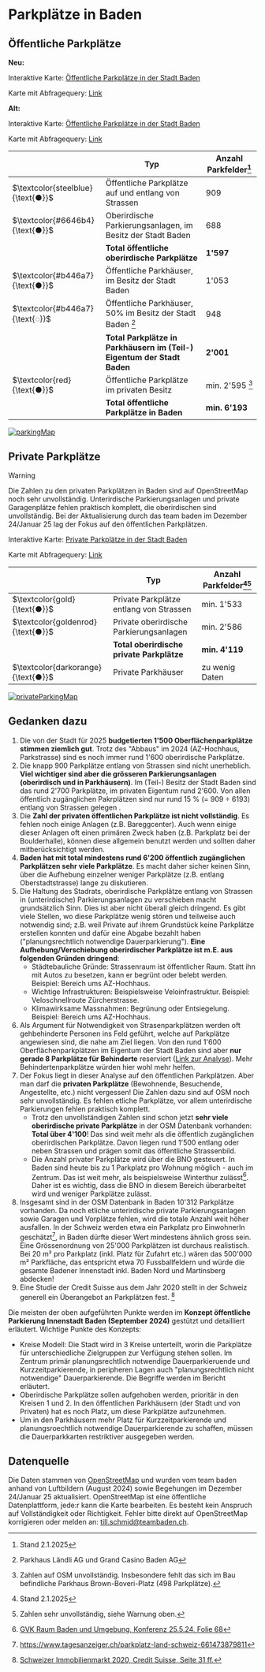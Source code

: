 # Parkplätze in Baden

## Öffentliche Parkplätze

**Neu:**

Interaktive Karte: [Öffentliche Parkplätze in der Stadt Baden](https://ultra.trailsta.sh/#map&m=14.50/47.4745/8.3053&q=LQhQBMFMGcGMCcCWAHALog9gOwFwAIA1gMyMi1QBtFYALSPABQEN4BrZCgE9QC97EseAEJMoWUKAxpMWaDlB48rSAE8ARhhbh8RJhWiQFecPCYBzAEoZUTVJB16DR1BgCutAFoYMAWys27B31DUFhsVHgMfXlFYDxUFWR7PAA5JgA3RDNbGQBhcMiKIziEpPwACQAVAFkAGXzyQqNFKXRsOWbFPBpUHwp8AD5OrrwAHnBEdLxYCiZoaABeACIfJg5ENXhIMwpgWAiKPFX1ze3d-fhds0jXZCWhkcex2bVIQ6IMeGWBD+AfDHAenuwyeY2g6TMeAAHn1ZMseqhkDgAPTIgDuGIAdGiAMyYz5mZEAJgADGTkeCzEs8JlIGihBgocsSXgWQBGACcRLwAFY2UT7qMAIQgIUAMXCeAAgmiYL56GKtvQAGyY1UstQqPAAAQ+5CYsug8rwcQRyDkqL1NkN8sxYR8eFq1DIBhN3VQiItyKtBrlPkgdt8yKosBdkG9Srw+WQKiQZh6eFJRIALHgJeRqO0ADR4ACSWFgmJAA1GyFsNGMy2qyYAHHgaySmLW8M32Xg2XgOcrWVLm632wPmw2eNUWUSU7AScA2QB2TEz9vJzE44A47lr1dEijK1Mk2Cz+esvBrxfL4-rrdjlPn1n7ucLlkntlLnE3tfQacv8+b8+1E98olYGne9WU3T9lzA99nwgk8NzXCgTxZKdOSJH892Aw8pw3aCVzgokeCWZESwpCEHlBRRRmDJhXgoMinkoiZ0jo0FRgEZBXFQeJEkgZZaEgWBWA0KFqUQcBviwX5-kBChqT4gTIHAYi2I45j6MY6ZZnmcTJIBIFVJYl43jwD4viWH4MD+XSZI0uZFiWGYMAMe5AFRySjDNokEnk8x5RiYbotiIeEPXNFFkTsJgfDUUQyDtGhBUQHxIWgeBYCCz1QvCyLoqwWL0WQPZwjIVBkVuChNHAaBiRJNka2RElk2RNkSWVDkaxnEkAH1n2TGciRrHEZx5Xqetajqa2TNkeTJNkOpygArZAqW6SAsh6ZYcRJQVkSYfSvPIkZRhoNkBmIUhyBDOhGBYdguF4fhBBEMRKKO3bHm8-aWOQV6RgAEUQegAGkWDsPA+CyTi9AoegADeSCKi7QdcMxOCwHZqDoQRmDYDhuD4PABGEbLMUYJB0lsSAcy2Ax4FpeAQYBSB4GMxAoRpRmfH+uwQaxm7cfoaABHAPAsHRzjAXgMwYDsCgKFQTF3q6SivoVxQVbwNXS2+xXoDLQRoASKHeKiT58H1yA3jUChXEgABuYzwmAAW+HwFNkChG37jwQAG0jGCldYGQg4fO9H6B5nG7rwJhXCIPBXCwIX4aYVGaWwPAAGUIlssgxk2LWKJ1pO8H1lRDfs434HwABiZUd2VNRkztq1HcQZ3E2TN2PYDn3KILrAA4AeVeJB4AmOBLrD26+BzABRLIitcB0M9ETjHuz0Zc413ui4Nniy7Kiu8Er2AiD5XISUbh2neSV33c97u-aTgPTvhkOrrYGhOFcamZ7n8gF-Tmw4AV7ZRzvAPOYJdbbxLrvMI+8q4NjJDyZUF9yDN1bjfTu3tfa9yfkHSgr8eYfy-ozHMU0ACkeBZ6Sz-ovQBwCxCgPAaMLexdS6wJNofWAk4SQ4hxCg1AaDr7t1vl3bB-tA5nXwXxN+vM7o5mQKTcm0BKG-1QAvDWyJlYfVVtosYyAoGlyoFgSAwA6CrVQPgNkdtgS6LVrPTGkQ5qQFYGLGA8RIARTwFFMQxMADqK07BbDzBJRysd47SiwHoFQBhcBjD8jQAKaUQqokyt4mKtBkT3FSUTWglEdoaK0do0sBjd5GJMWY+MFjWSYh5NY8BasfrkywAAR2tjLZIvl-KQECksM0XoMRonxEkWQERza9DWPiCWyJK7HAWM+ZEPVMQ9WTCSHkyIazLmarWe4-dhkZyVKgaoaw8AAAp+5p2qAASjyUwzRTD9GsN3k3K+OAmodzwGU0xK1KmWJqXUtWihznVC8XMf6dNI7RzwLs7OjSbA5icVAHATNWBJ0EBMegsLs6vBYK8RAdgcp4EacozKIKGE0FsMYf6MiOC2B4ICfFxkAA-TNV6CCTuS8J6RU61GjqgNQiAKBQHgIIE5UokZf04kmZMlywlCyENsSANA47UNOQAKSTq4FgiYSREh5DKxlQ8FGMqIJxOOQsmAuM1VQAWjM5aUOUa8M2CZlAEylLIBR7gKxRxjgANSiPoVAKMJhmBdZxBmTMLCiyyKG4mYpFVQ2RdDLAxi0WIC2C4iFMdOkJO6Uk-pWIpAulGZAcZyBJmEhmWsOZDVFnLNWeszZO4aw7L2cWw5awblKE+HGMFnFZQjxioSpOygmVM3RXgaoeKaACtIEKHu-sCn3JKcsZ5Ld7BvPdtMcu+AtjgH+boyo-cfr93wGKFmbN4AcxLde05ksKCvBlQwBg+NMbXSIdTNlageD-QxkKRdCsGKTH0rAeYgxvKYmOFQU4Ow9gHCLhCPAABvBWFSeiWOVB3BWaJRKoBoOhzDH0yzgAmKjfAqoeQEf2kQMqtgd3mJtt5AAvuByDGwtgwYuIcSkOAaAYHSIzJDCsooCWuG4eOBU4F4AllFE5JIcxydZPJzEqzLkMfIsx8i7kADaJkFjmUstJAAuoJj6sBXDwCNAfZAGABCBLU6CDToJtO6f01JPQhm7RlVdMhj61HNBVLjD0ez5E7BQgEXoLIsTQzkEZsF0EqGqmkko+RbDQC8PauS6CUeNKVD4EthgAScWRiOaeJXVzVkTP7Wy7MXLwtsC2yY+B8r0lKvkWq0wWrWB6tFa6CVx4ZWQkGb0DgOSyghYAGo8CYma3oVrWXEA6xq3lsqhWFbWYFm0WJRAWYKR6yMFwSJWR7a6FDE1+Bz4K0C1Ui7H1VgSwEMAA7+ApqZaeHdswD3TtVKji4Y7ih3sPau-gH7GA-t4FS7h-AKySSvceERkjZgXYw-dkJpgImbjx3wGiaddgwcaAHfAYApgJhf0scjvHnwhWWLdkXKIok8DXFUGD6ztnGbAEgPx8gcgX14sQHoCnUJHbkvABgNE52jwUZR+piQoBHkxA+R1xmHQdFdErunSoFhp7T0qIwKUFgAa5hSAAcU6CUbiOgBVFCeNt2WjN8AgjiEnFQDu8BabwAsBYOY3eS1QPI66AhISGZzLMYxhmXdu4917hnJa-dsAD3gIP28DkdQFlAMPTw4gR89676Pvu8Bljj8nRP2AOrKHgGodPjxM-u+z97mP+f-dF5zOSigRAOol7LxXkENvzjbu3ube9VtDDW8t8AKQaO8W1bZN30flmBHKFqySEEpuuJlA+QIYfjwbeBPlyMR3WBncZ5z5HnPPvY+sHj4nkPkBK97+P7X3P5-L85n1sn1PN-w816j2fhvhfA85g70Zi7yPyz2-3rwLwvyb26D0Db0APL1vxOw3wkw4TNgtiHxBE+Qh3SxxAwKQLn2AAX3wA5A5GXxGDVzTgAFULAxQpRchp5dd9dDcjccxchcxKgABNKFMUYQKUH6aeFIFfUoZIHvGfW3A+F3SGT-E-OvPPCA5-IuczXQUMBA2IV3aQn-QtUwFweARPJeIBQmMQYzUQ3vSTJYauWueuJYYwsfMsWASfc7Zcaw-Awg1kUgroM3NfMpUQnfCQmWKQh-H-OQqA6ARQtHD-EA9Q+vTQ2wT4XQuhAwsgIwp4T5dhA+MwmuZMOuZMKw5IpArAl2XA4xGwifBIBwmcQokxZw1QIgkgvaVXdOKgmgughgg3Y3HMBgCwXMH1KUSoeg-uXxFIaeCwNOQQ83ZmPwkfMQ+3I-SQiIgI8Axvf-BQ+AJQ8IqvV3JYIUZYL3DQpILQ2InMPQ+hRI9WSYkwjhXdaw8fOw0o6pHAs4x2T4efao1wuo1QoQ-ALwyYnwmYiY9Y0A0-BYv-BPF-UI5Q8PTY7Y13XYxmGInQw4+I1lJIx4FIvvS43Ioo-IxMCo4om4xfecHEqo2rYgtwxQNXI3PXKUI3aeNOFgtgzg-ubgoQXg-g0YtfOwlKKGbwu3U49Y2Y-4yI+UCIFQR7biRPBgGzcgFQt0N3J3KPaQx-X-SApYnwVwWWRAR2bQ1QRPAEmQp-KAs1RmUTM1HUr-QE2QxYkEqTbwE1KQQzaUzPSIvPaI7QuI5eBIrAYzXkkYDkmYExVI-AMw+uTIpgGcHIx4X0qGInUQRAUnesEESMkxa4+wu4hMtNP0zUyIZQZAtIo+E+NkM+cMn09MqM1-DAbMrEokNMzkyoiIcspM2wlMkkAkt4t0D48Yq3LfAVHfb09wyOP4u-LTQU-0YU0UpIcUqIFQMwbAB0nPOU+-MAi04ExPVU9UzUz4bU+U+Ypc5Uq0w0iWDHcAU0hUwIy0xPSIDAW05Ae0lXQcp0gAvYuEt0-QpE28roHvHMwMvM0+TaK4xs245s+4rsmWR4umAgl4pfVsjw5IL44Cns3wzsu82vSWIU+AEUoQicigKcmcz-ec3UxUoIlUtU9AdcrYFQY87c-UpY-c40+OCixcqiq0i8q8m83s1Qoc5CqIx810hE9018nEgMvAMw4+H8osxAzEnDdLKsjEhsko-E8omS0C544k2ot6MgvACkiwKkmk0hEkChVgjgrgngvggQu-dsxM7k8Q34xCvsjinYyAVC9CsU9oyU1AWc2Ug-LchipU+Q1cki-WDc8iry80xixPGiw8+ikKnyqA5ig7e08PPC+8vAF0g4mRclL+R0INKgaUI3HUpKlK+EjS0wcJXIUFLrD0nK4zL06sjMwSswhBVZZUMSxQRM6MknbnGsGqqM5MgCxwp4Vqss7MuqyuBqpBZq6YEs2srMkxSsrqqa+s3EpslstSvs9skQ74nkhC8PYcktNCscm-FyrC6cz03CzyhcqKwiq0vyjUgKsiyKvU6K6i+OI0iK4Kh6y688m0uK6qkAxKzi507i1KwhKOZRWoLKxASqr3fKwGwqo3YqoWUqgWcq1lSqhPN8xQD84a0apqv8uShwoCkYD8ok87UktssY2Cwm7sza6y7azixy-azC7Ck6kAyOM6-C085cnMa60izc8696s8nMcKsTI8t6gigW60y8769GmUv6+ygG2EnitKkGzK+ObKqkvK-6h8hW1KuGpOBGsqjACq9WhPASvveqskRq8azAySgoxSnq+Swkp48ClS0m8kyk6k2kxgTo7o3oqFAYoYkYsysYiyjaqyvkgc2yna0cjCly2zdy1mlQUWjm3clc4im6rUoKvmsWzm2VF64W+67OlOymL6u09yyGL3SEpYOWrW-Ywq4GjKsG1WiG9WiurYqu6Eri7W2G+GqMA2o23K1uqErTGE2u5844z0tGtiiamsz8qTBSOatq2Mjqhe+2-Ghewa-0tE+e-qyazMha2anemejexa3qhSla94sY9auC6m8Omy9iqOvamOxgSc46+OvCs0-mnO7m263m9moEou3Og8-OpO-++Q2K0u6WzPcujYtu6u5KmG8Ut9ZWxu8ANWgemBoekep8nMXWkqvulGlujB9u4ezu0e3il87KKqqezGre8AXGvEteh44m148+smzwjfSy6Y2+2m+y+mp+iUo6nClm9+k80BqA7+jOgu5O+QoWk0kBncsBku68n6-46BrTSuuBgqxB9+ZB8GyGohzRhBnBnuxGgQQ2gh9B9R2Bju+WshgBPiyhtG02yTdElEvIm27Eu2-8h2xS5hkk1stXWoKUIQaeWoNk5IaAFQSKKIaW7fHk9RgYYhpYFwYALABeIeYhn-WANYOS+0nMXVaU0LARbbN4bQPAAAckQ0iX9EY1OUQ2ye8cY0uXKZBCKcETJ1acgDC2ACTloA4Q0A9F8E6e6cvKIAMCqS0wU2AGbJ5Ery6fxQqnwD6VCkeWgExEzgFX1iYExGgBoE0UcjxUiHmiNHEAkBAGAAkGRAACpQAGAKChBahcxcgWimC8wUhjLWSrnkQJAtM3ALE5oTnDMtN0B-Q-mcACmGNQBUR04PEUoKwpQtgmBQAWAPETlRIcAcRlRqplRxoiRlQ2RLlgABhMRWUGMTkjAUWmA0XtBMXsXcX8XVMKXEXqWMWsW2QcXkxkweQaxGXFBCXiXWV-EPQA8yBIWoXkR2xH1XBLZqAsLI4uEYABZLZ+Y21HrTkXSFIvEtQ8TkqY5WVLlQAsA0R4B1GIoyBJ8lhlhCKlggWlg0dQx5hLWlgVAYAbX1HrWAA-JYAAPROVfzGRT1EkgAAB9r9g24C1Bg2W9YCsBS8gDLkAASG1k5Slkl7KRlv56PXwSF1YEdLZ1AZRf1ktHmAPBYEInwNF6ADqGwMwE5eyHJvEpYGVAAfmFnScZhOVQHUYabkptZlXOwzY4khehaJBlTTjBPoEIuUQ1aFk1AmoSF1Y9PFdSGsGSBLeTjTloGwx8CyiFgWw+QK3Jj3cECFfQFRjIAkHJcUCNZNbtf9BFgSCdetdtftcVadZdegBtaMHdcWKdZCJWLCLdaWAKqdaOI9OTdTcFZLTPeoUZcHc4hQp8BzYtRVdsELYnfXbMDLYXkrerfMDrZ7cbZbbbcig7a7fre8b7bwAHYYz+eHYlbxAJY0pYHMDcTrcIU-mpibfgYVs1bnZ1cvKXehaNxY8lmUWycEFeCODWE1ew1w0jnvcnwWEIo6iKmKtDFZvAGRE+AU-NYSGU8WOJkqENoyBsyFhF2lahjCDjhg4AKwDlbxUgB8GUTk69WFjNcjiCV2dFxykNeNdNcU8fa9d9cIuDZU7U96cgETaA9fcdeWA-aA+qcgCWC9cxCA89Z9ZOQkcCuDdkfjmDfAeQGi9tZA+WDA9ZQg8RbTbEEZckA4izaQ9AFzdQ4LYZ1E8gEw9yCU-Ldw5rYI4bYteI7SdI-gE7e7YG8fcM37dZHg-o+PExFHeY9MDE9OSWA4+IXgG45na1aVobr0apM06Kr1t7qRvMZASpOXZE+W7cQk68XoGOFk6nV04fZUAM7-1U8aEi80+06ZjNZe7e+VKM5M65Xpws+Ves4zFRjs4c7sGc-Bye78iS88-5l4zRF8+Fn87vb05UBS8y9C-C8+4LCi6TZfYVbi+ddddtaS9x7S9tYy99ey7Ity+eqAbNQK6UeK-UZA+C5OXrtBv26N2Ddwf1tO-7uK5Taq-1chczcQ4Y2a+3jQ7a+u8w9qCYDIFQcQFMa62w4rYWzw9rYo97aG-bdG-I8I4tam+o5m9o6HZl2helUYEs+oDVb9YneSqZmyGu+gBlW27nYUUmCUSME6BvYC+x9x5C8WLC8WI+8ziJ857tbJ8-fi8p5-b-3D9d4A9DGDcZ9UGZ6FVovAHZ8lqkHj4KpwCEMrunP42FXvdQCA7L4r5K5hsrr55Vo15yvr+b7buF5O7Mf7sq48Wq7IHg4a7l5Q4V9a-YhldgEw6EBUAYEUTsB196-w8N6I7wFbeG6HjG7X4t+m5JFm6AA)

Karte mit Abfragequery: [Link](https://ultra.trailsta.sh/#m=14.50/47.4745/8.3053&q=LQhQBMFMGcGMCcCWAHALog9gOwFwAIA1gMyMi1QBtFYALSPABQEN4BrZCgE9QC97EseAEJMoWUKAxpMWaDlB48rSAE8ARhhbh8RJhWiQFecPCYBzAEoZUTVJB16DR1BgCutAFoYMAWys27B31DUFhsVHgMfXlFYDxUFWR7PAA5JgA3RDNbGQBhcMiKIziEpPwACQAVAFkAGXzyQqNFKXRsOWbFPBpUHwp8AD5OrrwAHnBEdLxYCiZoaABeACIfJg5ENXhIMwpgWAiKPFX1ze3d-fhds0jXZCWhkcex2bVIQ6IMeGWBD+AfDHAenuwyeY2g6TMeAAHn1ZMseqhkDgAPTIgDuGIAdGiAMyYz5mZEAJgADGTkeCzEs8JlIGihBgocsSXgWQBGACcRLwAFY2UT7qMAIQgIUAMXCeAAgmiYL56GKtvQAGyY1UstQqPAAAQ+5CYsug8rwcQRyDkqL1NkN8sxYR8eFq1DIBhN3VQiItyKtBrlPkgdt8yKosBdkG9Srw+WQKiQZh6eFJRIALHgJeRqO0ADR4ACSWFgmJAA1GyFsNGMy2qyYAHHgaySmLW8M32Xg2XgOcrWVLm632wPmw2eNUWUSU7AScA2QB2TEz9vJzE44A47lr1dEijK1Mk2Cz+esvBrxfL4-rrdjlPn1n7ucLlkntlLnE3tfQacv8+b8+1E98olYGne9WU3T9lzA99nwgk8NzXCgTxZKdOSJH892Aw8pw3aCVzgokeCWZESwpCEHlBRRRmDJhXgoMinkoiZ0jo0FRgEZBXFQeJEkgZZaEgWBWA0KFqUQcBviwX5-kBChqT4gTIHAYi2I45j6MY6ZZnmcTJIBIFVJYl43jwD4viWH4MD+XSZI0uZFiWGYMAMe5AFRySjDNokEnk8x5RiYbotiIeEPXNFFkTsJgfDUUQyDtGhBUQHxIWgeBYCCz1QvCyLoqwWL0WQPZwjIVBkVuChNHAaBiRJNka2RElk2RNkSWVDkaxnEkAH1n2TGciRrHEZx5Xqetajqa2TNkeTJNkOpygArZAqW6SAsh6ZYcRJQVkSYfSvPIkZRhoNkBmIUhyBDOhGBYdguF4fhBBEMRKKO3bHm8-aWOQV6RgAEUQegAGkWDsPA+CyTi9AoegADeSCKi7QdcMxOCwHZqDoQRmDYDhuD4PABGEbLMUYJB0lsSAcy2Ax4FpeAQYBSB4GMxAoRpRmfH+uwQaxm7cfoaABHAPAsHRzjAXgMwYDsCgKFQTF3q6SivoVxQVbwNXS2+xXoDLQRoASKHeKiT58H1yA3jUChXEgABuYzwmAAW+HwFNkChG37jwQAG0jGCldYGQg4fO9H6B5nG7rwJhXCIPBXCwIX4aYVGaWwPAAGUIlssgxk2LWKJ1pO8H1lRDfs434HwABiZUd2VNRkztq1HcQZ3E2TN2PYDn3KILrAA4AeVeJB4AmOBLrD26+BzABRLIitcB0M9ETjHuz0Zc413ui4Nniy7Kiu8Er2AiD5XISUbh2neSV33c97u-aTgPTvhkOrrYGhOFcamZ7n8gF-Tmw4AV7ZRzvAPOYJdbbxLrvMI+8q4NjJDyZUF9yDN1bjfTu3tfa9yfkHSgr8eYfy-ozHMU0ACkeBZ6Sz-ovQBwCxCgPAaMLexdS6wJNofWAk4SQ4hxCg1AaDr7t1vl3bB-tA5nXwXxN+vM7o5mQKTcm0BKG-1QAvDWyJlYfVVtosYyAoGlyoFgSAwA6CrVQPgNkdtgS6LVrPTGkQ5qQFYGLGA8RIARTwFFMQxMADqK07BbDzBJRysd47SiwHoFQBhcBjD8jQAKaUQqokyt4mKtBkT3FSUTWglEdoaK0do0sBjd5GJMWY+MFjWSYh5NY8BasfrkywAAR2tjLZIvl-KQECksM0XoMRonxEkWQERza9DWPiCWyJK7HAWM+ZEPVMQ9WTCSHkyIazLmarWe4-dhkZyVKgaoaw8AAAp+5p2qAASjyUwzRTD9GsN3k3K+OAmodzwGU0xK1KmWJqXUtWihznVC8XMf6dNI7RzwLs7OjSbA5icVAHATNWBJ0EBMegsLs6vBYK8RAdgcp4EacozKIKGE0FsMYf6MiOC2B4ICfFxkAA-TNV6CCTuS8J6RU61GjqgNQiAKBQHgIIE5UokZf04kmZMlywlCyENsSANA47UNOQAKSTq4FgiYSREh5DKxlQ8FGMqIJxOOQsmAuM1VQAWjM5aUOUa8M2CZlAEylLIBR7gKxRxjgANSiPoVAKMJhmBdZxBmTMLCiyyKG4mYpFVQ2RdDLAxi0WIC2C4iFMdOkJO6Uk-pWIpAulGZAcZyBJmEhmWsOZDVFnLNWeszZO4aw7L2cWw5awblKE+HGMFnFZQjxioSpOygmVM3RXgaoeKaACtIEKHu-sCn3JKcsZ5Ld7BvPdtMcu+AtjgH+boyo-cfr93wGKFmbN4AcxLde05ksKCvBlQwBg+NMbXSIdTNlageD-QxkKRdCsGKTH0rAeYgxvKYmOFQU4Ow9gHCLhCPAABvBWFSeiWOVB3BWaJRKoBoOhzDH0yzgAmKjfAqoeQEf2kQMqtgd3mJtt5AAvuByDGwtgwYuIcSkOAaAYHSIzJDCsooCWuG4eOBU4F4AllFE5JIcxydZPJzEqzLkMfIsx8i7kADaJkFjmUstJAAuoJj6sBXDwCNAfZAGABCBLU6CDToJtO6f01JPQhm7RlVdMhj61HNBVLjD0ez5E7BQgEXoLIsTQzkEZsF0EqGqmkko+RbDQC8PauS6CUeNKVD4EthgAScWRiOaeJXVzVkTP7Wy7MXLwtsC2yY+B8r0lKvkWq0wWrWB6tFa6CVx4ZWQkGb0DgOSyghYAGo8CYma3oVrWXEA6xq3lsqhWFbWYFm0WJRAWYKR6yMFwSJWR7a6FDE1+Bz4K0C1Ui7H1VgSwEMAA7+ApqZaeHdswD3TtVKji4Y7ih3sPau-gH7GA-t4FS7h-AKySSvceERkjZgXYw-dkJpgImbjx3wGiaddgwcaAHfAYApgJhf0scjvHnwhWWLdkXKIok8DXFUGD6ztnGbAEgPx8gcgX14sQHoCnUJHbkvABgNE52jwUZR+piQoBHkxA+R1xmHQdFdErunSoFhp7T0qIwKUFgAa5hSAAcU6CUbiOgBVFCeNt2WjN8AgjiEnFQDu8BabwAsBYOY3eS1QPI66AhISGZzLMYxhmXdu4917hnJa-dsAD3gIP28DkdQFlAMPTw4gR89676Pvu8Bljj8nRP2AOrKHgGodPjxM-u+z97mP+f-dF5zOSigRAOol7LxXkENvzjbu3ube9VtDDW8t8AKQaO8W1bZN30flmBHKFqySEEpuuJlA+QIYfjwbeBPlyMR3WBncZ5z5HnPPvY+sHj4nkPkBK97+P7X3P5-L85n1sn1PN-w816j2fhvhfA85g70Zi7yPyz2-3rwLwvyb26D0Db0APL1vxOw3wkw4TNgtiHxBE+Qh3SxxAwKQLn2AAX3wA5A5GXxGDVzTgAFULAxQpRchp5dd9dDcjccxchcxKgABNKFMUYQKUH6aeFIFfUoZIHvGfW3A+F3SGT-E-OvPPCA5-IuczXQUMBA2IV3aQn-QtUwFweARPJeIBQmMQYzUQ3vSTJYauWueuJYYwsfMsWASfc7Zcaw-Awg1kUgroM3NfMpUQnfCQmWKQh-H-OQqA6ARQtHD-EA9Q+vTQ2wT4XQuhAwsgIwp4T5dhA+MwmuZMOuZMKw5IpArAl2XA4xGwifBIBwmcQokxZw1QIgkgvaVXdOKgmgughgg3Y3HMBgCwXMH1KUSoeg-uXxFIaeCwNOQQ83ZmPwkfMQ+3I-SQiIgI8Axvf-BQ+AJQ8IqvV3JYIUZYL3DQpILQ2InMPQ+hRI9WSYkwjhXdaw8fOw0o6pHAs4x2T4efao1wuo1QoQ-ALwyYnwmYiY9Y0A0-BYv-BPF-UI5Q8PTY7Y13XYxmGInQw4+I1lJIx4FIvvS43Ioo-IxMCo4om4xfecHEqo2rYgtwxQNXI3PXKUI3aeNOFgtgzg-ubgoQXg-g0YtfOwlKKGbwu3U49Y2Y-4yI+UCIFQR7biRPBgGzcgFQt0N3J3KPaQx-X-SApYnwVwWWRAR2bQ1QRPAEmQp-KAs1RmUTM1HUr-QE2QxYkEqTbwE1KQQzaUzPSIvPaI7QuI5eBIrAYzXkkYDkmYExVI-AMw+uTIpgGcHIx4X0qGInUQRAUnesEESMkxa4+wu4hMtNP0zUyIZQZAtIo+E+NkM+cMn09MqM1-DAbMrEokNMzkyoiIcspM2wlMkkAkt4t0D48Yq3LfAVHfb09wyOP4u-LTQU-0YU0UpIcUqIFQMwbAB0nPOU+-MAi04ExPVU9UzUz4bU+U+Ypc5Uq0w0iWDHcAU0hUwIy0xPSIDAW05Ae0lXQcp0gAvYuEt0-QpE28roHvHMwMvM0+TaK4xs245s+4rsmWR4umAgl4pfVsjw5IL44Cns3wzsu82vSWIU+AEUoQicigKcmcz-ec3UxUoIlUtU9AdcrYFQY87c-UpY-c40+OCixcqiq0i8q8m83s1Qoc5CqIx810hE9018nEgMvAMw4+H8osxAzEnDdLKsjEhsko-E8omS0C544k2ot6MgvACkiwKkmk0hEkChVgjgrgngvggQu-dsxM7k8Q34xCvsjinYyAVC9CsU9oyU1AWc2Ug-LchipU+Q1cki-WDc8iry80xixPGiw8+ikKnyqA5ig7e08PPC+8vAF0g4mRclL+R0INKgaUI3HUpKlK+EjS0wcJXIUFLrD0nK4zL06sjMwSswhBVZZUMSxQRM6MknbnGsGqqM5MgCxwp4Vqss7MuqyuBqpBZq6YEs2srMkxSsrqqa+s3EpslstSvs9skQ74nkhC8PYcktNCscm-FyrC6cz03CzyhcqKwiq0vyjUgKsiyKvU6K6i+OI0iK4Kh6y688m0uK6qkAxKzi507i1KwhKOZRWoLKxASqr3fKwGwqo3YqoWUqgWcq1lSqhPN8xQD84a0apqv8uShwoCkYD8ok87UktssY2Cwm7sza6y7azixy-azC7Ck6kAyOM6-C085cnMa60izc8696s8nMcKsTI8t6gigW60y8769GmUv6+ygG2EnitKkGzK+ObKqkvK-6h8hW1KuGpOBGsqjACq9WhPASvveqskRq8azAySgoxSnq+Swkp48ClS0m8kyk6k2kxgTo7o3oqFAYoYkYsysYiyjaqyvkgc2yna0cjCly2zdy1mlQUWjm3clc4im6rUoKvmsWzm2VF64W+67OlOymL6u09yyGL3SEpYOWrW-Ywq4GjKsG1WiG9WiurYqu6Eri7W2G+GqMA2o23K1uqErTGE2u5844z0tGtiiamsz8qTBSOatq2Mjqhe+2-Ghewa-0tE+e-qyazMha2anemejexa3qhSla94sY9auC6m8Omy9iqOvamOxgSc46+OvCs0-mnO7m263m9moEou3Og8-OpO-++Q2K0u6WzPcujYtu6u5KmG8Ut9ZWxu8ANWgemBoekep8nMXWkqvulGlujB9u4ezu0e3il87KKqqezGre8AXGvEteh44m148+smzwjfSy6Y2+2m+y+mp+iUo6nClm9+k80BqA7+jOgu5O+QoWk0kBncsBku68n6-46BrTSuuBgqxB9+ZB8GyGohzRhBnBnuxGgQQ2gh9B9R2Bju+WshgBPiyhtG02yTdElEvIm27Eu2-8h2xS5hkk1stXWoKUIQaeWoNk5IaAFQSKKIaW7fHk9RgYYhpYFwYALABeIeYhn-WANYOS+0nMXVaU0LARbbN4bQPAAAckQ0iX9EY1OUQ2ye8cY0uXKZBCKcETJ1acgDC2ACTloA4Q0A9F8E6e6cvKIAMCqS0wU2AGbJ5Ery6fxQqnwD6VCkeWgExEzgFX1iYExGgBoE0UcjxUiHmiNHEAkBAGAAkGRAACpQAGAKChBahcxcgWimC8wUhjLWSrnkQJAtM3ALE5oTnDMtN0B-Q-mcACmGNQBUR04PEUoKwpQtgmBQAWAPETlRIcAcRlRqplRxoiRlQ2RLlgABhMRWUGMTkjAUWmA0XtBMXsXcX8XVMKXEXqWMWsW2QcXkxkweQaxGXFBCXiXWV-EPQA8yBIWoXkR2xH1XBLZqAsLI4uEYABZLZ+Y21HrTkXSFIvEtQ8TkqY5WVLlQAsA0R4B1GIoyBJ8lhlhCKlggWlg0dQx5hLWlgVAYAbX1HrWAA-JYAAPROVfzGRT1EkgAAB9r9g24C1Bg2W9YCsBS8gDLkAASG1k5Slkl7KRlv56PXwSF1YEdLZ1AZRf1ktHmAPBYEInwNF6ADqGwMwE5eyHJvEpYGVAAfmFnScZhOVQHUYabkptZlXOwzY4khehaJBlTTjBPoEIuUQ1aFk1AmoSF1Y9PFdSGsGSBLeTjTloGwx8CyiFgWw+QK3Jj3cECFfQFRjIAkHJcUCNZNbtf9BFgSCdetdtftcVadZdegBtaMHdcWKdZCJWLCLdaWAKqdaOI9OTdTcFZLTPeoUZcHc4hQp8BzYtRVdsELYnfXbMDLYXkrerfMDrZ7cbZbbbcig7a7fre8b7bwAHYYz+eHYlbxAJY0pYHMDcTrcIU-mpibfgYVs1bnZ1cvKXehaNxY8lmUWycEFeCODWE1ew1w0jnvcnwWEIo6iKmKtDFZvAGRE+AU-NYSGU8WOJkqENoyBsyFhF2lahjCDjhg4AKwDlbxUgB8GUTk69WFjNcjiCV2dFxykNeNdNcU8fa9d9cIuDZU7U96cgETaA9fcdeWA-aA+qcgCWC9cxCA89Z9ZOQkcCuDdkfjmDfAeQGi9tZA+WDA9ZQg8RbTbEEZckA4izaQ9AFzdQ4LYZ1E8gEw9yCU-Ldw5rYI4bYteI7SdI-gE7e7YG8fcM37dZHg-o+PExFHeY9MDE9OSWA4+IXgG45na1aVobr0apM06Kr1t7qRvMZASpOXZE+W7cQk68XoGOFk6nV04fZUAM7-1U8aEi80+06ZjNZe7e+VKM5M65Xpws+Ves4zFRjs4c7sGc-Bye78iS88-5l4zRF8+Fn87vb05UBS8y9C-C8+4LCi6TZfYVbi+ddddtaS9x7S9tYy99ey7Ity+eqAbNQK6UeK-UZA+C5OXrtBv26N2Ddwf1tO-7uK5Taq-1chczcQ4Y2a+3jQ7a+u8w9qCYDIFQcQFMa62w4rYWzw9rYo97aG-bdG-I8I4tam+o5m9o6HZl2helUYEs+oDVb9YneSqZmyGu+gBlW27nYUUmCUSME6BvYC+x9x5C8WLC8WI+8ziJ857tbJ8-fi8p5-b-3D9d4A9DGDcZ9UGZ6FVovAHZ8lqkHj4KpwCEMrunP42FXvdQCA7L4r5K5hsrr55Vo15yvr+b7buF5O7Mf7sq48Wq7IHg4a7l5Q4V9a-YhldgEw6EBUAYEUTsB196-w8N6I7wFbeG6HjG7X4t+m5JFm6AA)


**Alt:**

Interaktive Karte: [Öffentliche Parkplätze in der Stadt Baden](https://overpass-turbo.eu/map.html?Q=%2F*%0APUBLIC+PARKING+IN+BADEN%0A*%2F%0A%0A%5Bout%3Ajson%5D%5Btimeout%3A25%5D%3B%0A%0A%2F%2F+Search+Area%0Aarea%28id%3A3601684261%29-%3E.Baden%3B%0A%28%0A++area%28id%3A3601684261%29%3B%0A++area%28id%3A3601684458%29%3B%0A++%29-%3E.BadenWettingen%3B%0A%0A%0A%2F%2F+1%29+Publicly+accessible+street+parking+%28operated+by+city+of+Baden%29%0Anwr%5B%22amenity%22%3D%22parking%22%5D%5B%22access%22%3D%22yes%22%5D%5B%22parking%22%7E%22%5E%28street_side%7Clane%7Con_kerb%7Chalf_on_kerb%29%24%22%5D%28area.Baden%29%3B%0Aout+geom%3B%0A%0Amake+stats+streetParking%3Dsum%28is_tag%28%22capacity%22%29+%3F+number%28t%5B%22capacity%22%5D%29+%3A+0%29%3B%0Aout%3B%0A%0A%2F%2F+2%29+Surface+parkings+operated+by+city+of+Baden%0A%2F%2F+Note%3A+Parking+Schwimmbad+is+located+in+Wettingen%0A%0A%28%0A++nwr%5B%22amenity%22%3D%22parking%22%5D%5B%22access%22%3D%22yes%22%5D%0A++%5B%22parking%22%3D%22surface%22%5D%5B%22operator%22%3D%22Stadt+Baden%22%5D%28area.BadenWettingen%29%3B%0A%29%3B%0Aout+geom%3B%0A%0Amake+stats+surfaceParking%3Dsum%28is_tag%28%22capacity%22%29+%3F+number%28t%5B%22capacity%22%5D%29+%3A+0%29%3B%0Aout%3B%0A%0A%2F%2F+3.1%29+Garages+%28%22Parkh%C3%A4user%22%29+operated+by+city+of+Baden%0A%2F%2F+Garages+can+be+maped+with+amenity%3Dparking_entrance+and%2For+amenity%3Dparking.+To+avoid+doublecounting%2C+only+items+with+a+name+are+shown.%0Anwr%5B%22amenity%22%7E%22%5E%28parking%7Cparking_entrance%29%24%22%5D%5B%22access%22%3D%22yes%22%5D%5B%22name%22%7E%22.%22%5D%5B%22parking%22%7E%22%5E%28multi-storey%7Cunderground%7Crooftop%29%24%22%5D%5B%22operator%22%3D%22Stadt+Baden%22%5D%28area.Baden%29%3B%0A%0Aout+geom%3B%0Amake+stats+garageParkingCity%3Dsum%28is_tag%28%22capacity%22%29+%3F+number%28t%5B%22capacity%22%5D%29+%3A+0%29%3B%0Aout%3B%0A%0A%2F%2F+3.2%29+Garages+%28%22Parkh%C3%A4user%22%29+operated+by+Parkhaus+L%C3%A4ndli+AG+and+Grand+Casino+Baden+AG%0A%2F%2F+Garages+can+be+maped+with+amenity%3Dparking_entrance+and%2For+amenity%3Dparking.+To+avoid+doublecounting%2C+only+items+with+a+name+are+shown.%0A+nwr%5B%22amenity%22%7E%22%5E%28parking%7Cparking_entrance%29%24%22%5D%5B%22access%22%3D%22yes%22%5D%5B%22name%22%7E%22.%22%5D%5B%22parking%22%7E%22%5E%28multi-storey%7Cunderground%7Crooftop%29%24%22%5D%5B%22operator%22%7E%22%5E%28Parkhaus+L%C3%A4ndli+AG%7CGrand+Casino+Baden+AG%29%24%22%5D%28area.Baden%29%3B%0A%0Aout+geom%3B%0Amake+stats+garageParkingLaendliCasino%3Dsum%28is_tag%28%22capacity%22%29+%3F+number%28t%5B%22capacity%22%5D%29+%3A+0%29%3B%0Aout%3B%0A%0A%0A%2F%2F+4%29+Public+parking+%28surface+or+garages%29+operated+by+privates%0A++%0A++++nwr%5B%22amenity%22%7E%22%5E%28parking%7Cparking_entrance%29%24%22%5D%5B%22access%22%3D%22yes%22%5D%5B%22parking%22%7E%22%5E%28surface%7Cmulti-storey%7Cunderground%7Crooftop%29%24%22%5D%5B%22operator%3Atype%22%21%3D%22government%22%5D%5B%22operator%3Atype%22%5D%5B%22operator%22%21%3D%22Parkhaus+L%C3%A4ndli+AG%22%5D%5B%22operator%22%21%3D%22Grand+Casino+Baden+AG%22%5D%28area.Baden%29%3B%0Aout+geom%3B%0Amake+stats+publicParkingByPrivate%3Dsum%28is_tag%28%22capacity%22%29+%3F+number%28t%5B%22capacity%22%5D%29+%3A+0%29%3B%0Aout%3B%0A%0A%2F%2F+MAP+STYLE%0A%0A%0A%0A%0A%0A%0A%0A%0A%0A%0A%0A%0A%0A%0A%0A%0A%0A%0A%0A%0A%0A%0A%0A%0A%0A%0A%0A%0A%0A%0A%0A%0A%0A%0A%0A%0A%0A%2F%2F+Best+use+with+Tile+Server%3A+http%3A%2F%2F%7Bs%7D.basemaps.cartocdn.com%2Flight_all%2F%7Bz%7D%2F%7Bx%7D%2F%7By%7D.png%7B%7Bstyle%3A+%0A%0A*%5Bparking%3Dlane%5D%0A%7B+color%3A+steelblue%3B+fill-color%3Asteelblue%3B+%7D%0A*%5Bparking%3Dstreet_side%5D%0A%7B+color%3A+steelblue%3B+fill-color%3Asteelblue%3B+%7D%0A*%5Bparking%3Don_kerb%5D%0A%7B+color%3A+steelblue%3B+fill-color%3Asteelblue%3B+%7D%0A*%5Bparking%3Dhalf_on_kerb%5D%0A%7B+color%3A+steelblue%3B+fill-color%3Asteelblue%3B+%7D%0A%0A*%5Bparking%3Dsurface%5D%0A%7B+color%3A+%236646b4%3B+fill-color%3A%236646b4%3B+%7D%0A%0A*%5Bparking%3Dmulti-storey%5D%0A%7B+color%3A+%23b446a7%3B+fill-color%3A%23b446a7+%7D%0A*%5Bparking%3Dunderground%5D%0A%7B+color%3A+%23b446a7%3B+fill-color%3A%23b446a7%3B+%7D%0A*%5Bparking%3Drooftop%5D%0A%7B+color%3A+%23b446a7%3B+fill-color%3A%23b446a7%3B+%7D%0A%0A*%5Boperator%3DParkhaus+L%C3%A4ndli+AG%5D%0A%7B+color%3A+%23b446a7%3B+fill-color%3A%23b446a7%3B+dashes%3A1%2C3%3B%7D%0A*%5Boperator%3DGrand+Casino+Baden+AG%5D%0A%7B+color%3A+%23b446a7%3B+fill-color%3A%23b446a7%3B+dashes%3A1%2C3%3B%7D%0A%0A*%5Boperator%3Atype%5D%5Boperator%21%3DStadt+Baden%5D%5Boperator%21%3DParkhaus+L%C3%A4ndli+AG%5D%5Boperator%21%3DGrand+Casino+Baden+AG%5D%0A%7B+color%3A+red%3B+fill-color%3Ared%3B%7D%0A%7Btext%3A+eval%28%22tag%28%27name%27%29%22%29%3B%7D%0A%0A*%5Bcapacity%3E25%5D%0A%7Btext%3A+eval%28%22tag%28%27name%27%29+.+%27+%28%27+.+tag%28%27capacity%27%29+.+%27%29%27%22%29%3B%7D%0A%0A%0A+%7D%7D)

Karte mit Abfragequery: [Link](https://overpass-turbo.eu/s/1WxE)

| | Typ | Anzahl Parkfelder[^3] |
|--|--|--|
| $`\textcolor{steelblue}{\text{●}}`$ |  Öffentliche Parkplätze auf und entlang von Strassen | 909
| $`\textcolor{#6646b4}{\text{●}}`$ | Oberirdische Parkierungsanlagen, im Besitz der Stadt Baden | 688
| | **Total öffentliche oberirdische Parkplätze** | **1'597**
| $`\textcolor{#b446a7}{\text{●}}`$ | Öffentliche Parkhäuser, im Besitz der Stadt Baden | 1'053
| $`\textcolor{#b446a7}{\text{◌}}`$ | Öffentliche Parkhäuser, 50% im Besitz der Stadt Baden [^1] | 948
| | **Total Parkplätze in Parkhäusern im (Teil-) Eigentum der Stadt Baden** | **2'001**
| $`\textcolor{red}{\text{●}}`$ | Öffentliche Parkplätze im privaten Besitz | min. 2'595 [^2]
| | **Total öffentliche Parkplätze in Baden** | **min. 6'193**

[![parkingMap](https://github.com/user-attachments/assets/5425308f-0b49-418a-8a22-af085cf9a5d9)](https://overpass-turbo.eu/map.html?Q=%2F*%0APUBLIC+PARKING+IN+BADEN%0A*%2F%0A%0A%5Bout%3Ajson%5D%5Btimeout%3A25%5D%3B%0A%0A%2F%2F+Search+Area%0Aarea%28id%3A3601684261%29-%3E.Baden%3B%0A%28%0A++area%28id%3A3601684261%29%3B%0A++area%28id%3A3601684458%29%3B%0A++%29-%3E.BadenWettingen%3B%0A%0A%0A%2F%2F+1%29+Publicly+accessible+street+parking+%28operated+by+city+of+Baden%29%0Anwr%5B%22amenity%22%3D%22parking%22%5D%5B%22access%22%3D%22yes%22%5D%5B%22parking%22%7E%22%5E%28street_side%7Clane%7Con_kerb%7Chalf_on_kerb%29%24%22%5D%28area.Baden%29%3B%0Aout+geom%3B%0A%0Amake+stats+streetParking%3Dsum%28is_tag%28%22capacity%22%29+%3F+number%28t%5B%22capacity%22%5D%29+%3A+0%29%3B%0Aout%3B%0A%0A%2F%2F+2%29+Surface+parkings+operated+by+city+of+Baden%0A%2F%2F+Note%3A+Parking+Schwimmbad+is+located+in+Wettingen%0A%0A%28%0A++nwr%5B%22amenity%22%3D%22parking%22%5D%5B%22access%22%3D%22yes%22%5D%0A++%5B%22parking%22%3D%22surface%22%5D%5B%22operator%22%3D%22Stadt+Baden%22%5D%28area.BadenWettingen%29%3B%0A%29%3B%0Aout+geom%3B%0A%0Amake+stats+surfaceParking%3Dsum%28is_tag%28%22capacity%22%29+%3F+number%28t%5B%22capacity%22%5D%29+%3A+0%29%3B%0Aout%3B%0A%0A%2F%2F+3.1%29+Garages+%28%22Parkh%C3%A4user%22%29+operated+by+city+of+Baden%0A%2F%2F+Garages+can+be+maped+with+amenity%3Dparking_entrance+and%2For+amenity%3Dparking.+To+avoid+doublecounting%2C+only+items+with+a+name+are+shown.%0Anwr%5B%22amenity%22%7E%22%5E%28parking%7Cparking_entrance%29%24%22%5D%5B%22access%22%3D%22yes%22%5D%5B%22name%22%7E%22.%22%5D%5B%22parking%22%7E%22%5E%28multi-storey%7Cunderground%7Crooftop%29%24%22%5D%5B%22operator%22%3D%22Stadt+Baden%22%5D%28area.Baden%29%3B%0A%0Aout+geom%3B%0Amake+stats+garageParkingCity%3Dsum%28is_tag%28%22capacity%22%29+%3F+number%28t%5B%22capacity%22%5D%29+%3A+0%29%3B%0Aout%3B%0A%0A%2F%2F+3.2%29+Garages+%28%22Parkh%C3%A4user%22%29+operated+by+Parkhaus+L%C3%A4ndli+AG+and+Grand+Casino+Baden+AG%0A%2F%2F+Garages+can+be+maped+with+amenity%3Dparking_entrance+and%2For+amenity%3Dparking.+To+avoid+doublecounting%2C+only+items+with+a+name+are+shown.%0A+nwr%5B%22amenity%22%7E%22%5E%28parking%7Cparking_entrance%29%24%22%5D%5B%22access%22%3D%22yes%22%5D%5B%22name%22%7E%22.%22%5D%5B%22parking%22%7E%22%5E%28multi-storey%7Cunderground%7Crooftop%29%24%22%5D%5B%22operator%22%7E%22%5E%28Parkhaus+L%C3%A4ndli+AG%7CGrand+Casino+Baden+AG%29%24%22%5D%28area.Baden%29%3B%0A%0Aout+geom%3B%0Amake+stats+garageParkingLaendliCasino%3Dsum%28is_tag%28%22capacity%22%29+%3F+number%28t%5B%22capacity%22%5D%29+%3A+0%29%3B%0Aout%3B%0A%0A%0A%2F%2F+4%29+Public+parking+%28surface+or+garages%29+operated+by+privates%0A++%0A++++nwr%5B%22amenity%22%7E%22%5E%28parking%7Cparking_entrance%29%24%22%5D%5B%22access%22%3D%22yes%22%5D%5B%22parking%22%7E%22%5E%28surface%7Cmulti-storey%7Cunderground%7Crooftop%29%24%22%5D%5B%22operator%3Atype%22%21%3D%22government%22%5D%5B%22operator%3Atype%22%5D%5B%22operator%22%21%3D%22Parkhaus+L%C3%A4ndli+AG%22%5D%5B%22operator%22%21%3D%22Grand+Casino+Baden+AG%22%5D%28area.Baden%29%3B%0Aout+geom%3B%0Amake+stats+publicParkingByPrivate%3Dsum%28is_tag%28%22capacity%22%29+%3F+number%28t%5B%22capacity%22%5D%29+%3A+0%29%3B%0Aout%3B%0A%0A%2F%2F+MAP+STYLE%0A%0A%0A%0A%0A%0A%0A%0A%0A%0A%0A%0A%0A%0A%0A%0A%0A%0A%0A%0A%0A%0A%0A%0A%0A%0A%0A%0A%0A%0A%0A%0A%0A%0A%0A%0A%0A%0A%2F%2F+Best+use+with+Tile+Server%3A+http%3A%2F%2F%7Bs%7D.basemaps.cartocdn.com%2Flight_all%2F%7Bz%7D%2F%7Bx%7D%2F%7By%7D.png%7B%7Bstyle%3A+%0A%0A*%5Bparking%3Dlane%5D%0A%7B+color%3A+steelblue%3B+fill-color%3Asteelblue%3B+%7D%0A*%5Bparking%3Dstreet_side%5D%0A%7B+color%3A+steelblue%3B+fill-color%3Asteelblue%3B+%7D%0A*%5Bparking%3Don_kerb%5D%0A%7B+color%3A+steelblue%3B+fill-color%3Asteelblue%3B+%7D%0A*%5Bparking%3Dhalf_on_kerb%5D%0A%7B+color%3A+steelblue%3B+fill-color%3Asteelblue%3B+%7D%0A%0A*%5Bparking%3Dsurface%5D%0A%7B+color%3A+%236646b4%3B+fill-color%3A%236646b4%3B+%7D%0A%0A*%5Bparking%3Dmulti-storey%5D%0A%7B+color%3A+%23b446a7%3B+fill-color%3A%23b446a7+%7D%0A*%5Bparking%3Dunderground%5D%0A%7B+color%3A+%23b446a7%3B+fill-color%3A%23b446a7%3B+%7D%0A*%5Bparking%3Drooftop%5D%0A%7B+color%3A+%23b446a7%3B+fill-color%3A%23b446a7%3B+%7D%0A%0A*%5Boperator%3DParkhaus+L%C3%A4ndli+AG%5D%0A%7B+color%3A+%23b446a7%3B+fill-color%3A%23b446a7%3B+dashes%3A1%2C3%3B%7D%0A*%5Boperator%3DGrand+Casino+Baden+AG%5D%0A%7B+color%3A+%23b446a7%3B+fill-color%3A%23b446a7%3B+dashes%3A1%2C3%3B%7D%0A%0A*%5Boperator%3Atype%5D%5Boperator%21%3DStadt+Baden%5D%5Boperator%21%3DParkhaus+L%C3%A4ndli+AG%5D%5Boperator%21%3DGrand+Casino+Baden+AG%5D%0A%7B+color%3A+red%3B+fill-color%3Ared%3B%7D%0A%7Btext%3A+eval%28%22tag%28%27name%27%29%22%29%3B%7D%0A%0A*%5Bcapacity%3E25%5D%0A%7Btext%3A+eval%28%22tag%28%27name%27%29+.+%27+%28%27+.+tag%28%27capacity%27%29+.+%27%29%27%22%29%3B%7D%0A%0A%0A+%7D%7D)

## Private Parkplätze
> [!WARNING]
> Die Zahlen zu den privaten Parkplätzen in Baden sind auf OpenStreetMap noch sehr unvollständig. Unterirdische Parkierungsanlagen und private Garagenplätze fehlen praktisch komplett, die oberirdischen sind unvollständig. Bei der Aktualisierung durch das team baden im Dezember 24/Januar 25 lag der Fokus auf den öffentlichen Parkplätzen.

Interaktive Karte: [Private Parkplätze in der Stadt Baden](https://overpass-turbo.eu/map.html?Q=%2F%2F+%40name+Private+Parking+Stadt+Baden%0A%0A%2F*%0APRIVATE+PARKING+IN+BADEN+%28incomplete+data%21%29%0A*%2F%0A%0A%5Bout%3Ajson%5D%5Btimeout%3A25%5D%3B%0A%0A%2F%2F+Search+Area%0Aarea%28id%3A3601684261%29-%3E.Baden%3B%0A%28%0A++area%28id%3A3601684261%29%3B%0A++area%28id%3A3601684458%29%3B%0A++%29-%3E.BadenWettingen%3B%0A%0A%0A%2F%2F+1%29+Private+street+parking+%0Anwr%5B%22amenity%22%3D%22parking%22%5D%5B%22access%22%5D%5B%22access%22%21%3D%22yes%22%5D%5B%22parking%22%7E%22%5E%28street_side%7Clane%7Con_kerb%7Chalf_on_kerb%29%24%22%5D%28area.Baden%29%3B%0Aout+geom%3B%0A%0Amake+stats+streetParking%3Dsum%28is_tag%28%22capacity%22%29+%3F+number%28t%5B%22capacity%22%5D%29+%3A+0%29%3B%0Aout%3B%0A%0A%2F%2F+2%29+Private+surface+parking+%0Anwr%5B%22amenity%22%3D%22parking%22%5D%5B%22access%22%5D%5B%22access%22%21%3D%22yes%22%5D%5B%22parking%22%3D%22surface%22%5D%28area.Baden%29%3B%0Aout+geom%3B%0A%0Amake+stats+surfaceParking%3Dsum%28is_tag%28%22capacity%22%29+%3F+number%28t%5B%22capacity%22%5D%29+%3A+0%29%3B%0Aout%3B%0A%0A%2F%2F+3%29+Private+garage+parking%0A%0Anwr%5B%22amenity%22%7E%22%5E%28parking%7Cparking_entrance%29%24%22%5D%5B%22access%22%5D%5B%22access%22%21%3D%22yes%22%5D%5B%22parking%22%7E%22%5E%28multi-storey%7Cunderground%7Crooftop%29%24%22%5D%28area.Baden%29%3B%0A%0Aout+geom%3B%0Amake+stats+garageParking%3Dsum%28is_tag%28%22capacity%22%29+%3F+number%28t%5B%22capacity%22%5D%29+%3A+0%29%3B%0Aout%3B%0A%0A%2F%2F+MAP+STYLE%0A%0A%0A%0A%0A%0A%0A%0A%0A%0A%0A%0A%0A%0A%0A%0A%0A%0A%0A%0A%0A%0A%0A%0A%0A%0A%0A%0A%2F%2F+Best+use+with+Tile+Server%3A+http%3A%2F%2F%7Bs%7D.basemaps.cartocdn.com%2Flight_all%2F%7Bz%7D%2F%7Bx%7D%2F%7By%7D.png%7B%7Bstyle%3A+%0A%0A*%5Bparking%3Dlane%5D%0A%7B+color%3A+gold%3B+fill-color%3Agold%3B+%7D%0A*%5Bparking%3Dstreet_side%5D%0A%7B+color%3A+gold%3B+fill-color%3Agold%3B+%7D%0A*%5Bparking%3Don_kerb%5D%0A%7B+color%3A+gold%3B+fill-color%3Agold%3B+%7D%0A*%5Bparking%3Dhalf_on_kerb%5D%0A%7B+color%3A+gold%3B+fill-color%3Agold%3B+%7D%0A%0A*%5Bparking%3Dsurface%5D%0A%7B+color%3A+goldenrod%3B+fill-color%3Agoldenrod+%7D%0A%0A*%5Bparking%3Dmulti-storey%5D%0A%7B+color%3A+darkorange%3B+fill-color%3Adarkorange+%7D%0A*%5Bparking%3Dunderground%5D%0A%7B+color%3A+darkorange%3B+fill-color%3Adarkorange+%7D%0A*%5Bparking%3Drooftop%5D%0A%7B+color%3A+darkorange%3B+fill-color%3Adarkorange+%7D%0A%0A*%5Bcapacity%3E25%5D%0A%7Btext%3A+eval%28%22tag%28%27name%27%29+.+%27+%28%27+.+tag%28%27capacity%27%29+.+%27%29%27%22%29%3B%7D%0A%0A+%7D%7D)

Karte mit Abfragequery: [Link](https://overpass-turbo.eu/s/1WxG)

| | Typ | Anzahl Parkfelder[^3][^7] |
|--|--|--|
| $`\textcolor{gold}{\text{●}}`$ |  Private Parkplätze entlang von Strassen | min. 1'533
| $`\textcolor{goldenrod}{\text{●}}`$ | Private oberirdische Parkierungsanlagen | min. 2'586
| | **Total oberirdische private Parkplätze** | **min. 4'119**
| $`\textcolor{darkorange}{\text{●}}`$ | Private Parkhäuser | zu wenig Daten

[![privateParkingMap](https://github.com/user-attachments/assets/1cf6daed-059a-4121-bc6e-91d716e464eb)](https://overpass-turbo.eu/map.html?Q=%2F%2F+%40name+Private+Parking+Stadt+Baden%0A%0A%2F*%0APRIVATE+PARKING+IN+BADEN+%28incomplete+data%21%29%0A*%2F%0A%0A%5Bout%3Ajson%5D%5Btimeout%3A25%5D%3B%0A%0A%2F%2F+Search+Area%0Aarea%28id%3A3601684261%29-%3E.Baden%3B%0A%28%0A++area%28id%3A3601684261%29%3B%0A++area%28id%3A3601684458%29%3B%0A++%29-%3E.BadenWettingen%3B%0A%0A%0A%2F%2F+1%29+Private+street+parking+%0Anwr%5B%22amenity%22%3D%22parking%22%5D%5B%22access%22%5D%5B%22access%22%21%3D%22yes%22%5D%5B%22parking%22%7E%22%5E%28street_side%7Clane%7Con_kerb%7Chalf_on_kerb%29%24%22%5D%28area.Baden%29%3B%0Aout+geom%3B%0A%0Amake+stats+streetParking%3Dsum%28is_tag%28%22capacity%22%29+%3F+number%28t%5B%22capacity%22%5D%29+%3A+0%29%3B%0Aout%3B%0A%0A%2F%2F+2%29+Private+surface+parking+%0Anwr%5B%22amenity%22%3D%22parking%22%5D%5B%22access%22%5D%5B%22access%22%21%3D%22yes%22%5D%5B%22parking%22%3D%22surface%22%5D%28area.Baden%29%3B%0Aout+geom%3B%0A%0Amake+stats+surfaceParking%3Dsum%28is_tag%28%22capacity%22%29+%3F+number%28t%5B%22capacity%22%5D%29+%3A+0%29%3B%0Aout%3B%0A%0A%2F%2F+3%29+Private+garage+parking%0A%0Anwr%5B%22amenity%22%7E%22%5E%28parking%7Cparking_entrance%29%24%22%5D%5B%22access%22%5D%5B%22access%22%21%3D%22yes%22%5D%5B%22parking%22%7E%22%5E%28multi-storey%7Cunderground%7Crooftop%29%24%22%5D%28area.Baden%29%3B%0A%0Aout+geom%3B%0Amake+stats+garageParking%3Dsum%28is_tag%28%22capacity%22%29+%3F+number%28t%5B%22capacity%22%5D%29+%3A+0%29%3B%0Aout%3B%0A%0A%2F%2F+MAP+STYLE%0A%0A%0A%0A%0A%0A%0A%0A%0A%0A%0A%0A%0A%0A%0A%0A%0A%0A%0A%0A%0A%0A%0A%0A%0A%0A%0A%0A%2F%2F+Best+use+with+Tile+Server%3A+http%3A%2F%2F%7Bs%7D.basemaps.cartocdn.com%2Flight_all%2F%7Bz%7D%2F%7Bx%7D%2F%7By%7D.png%7B%7Bstyle%3A+%0A%0A*%5Bparking%3Dlane%5D%0A%7B+color%3A+gold%3B+fill-color%3Agold%3B+%7D%0A*%5Bparking%3Dstreet_side%5D%0A%7B+color%3A+gold%3B+fill-color%3Agold%3B+%7D%0A*%5Bparking%3Don_kerb%5D%0A%7B+color%3A+gold%3B+fill-color%3Agold%3B+%7D%0A*%5Bparking%3Dhalf_on_kerb%5D%0A%7B+color%3A+gold%3B+fill-color%3Agold%3B+%7D%0A%0A*%5Bparking%3Dsurface%5D%0A%7B+color%3A+goldenrod%3B+fill-color%3Agoldenrod+%7D%0A%0A*%5Bparking%3Dmulti-storey%5D%0A%7B+color%3A+darkorange%3B+fill-color%3Adarkorange+%7D%0A*%5Bparking%3Dunderground%5D%0A%7B+color%3A+darkorange%3B+fill-color%3Adarkorange+%7D%0A*%5Bparking%3Drooftop%5D%0A%7B+color%3A+darkorange%3B+fill-color%3Adarkorange+%7D%0A%0A*%5Bcapacity%3E25%5D%0A%7Btext%3A+eval%28%22tag%28%27name%27%29+.+%27+%28%27+.+tag%28%27capacity%27%29+.+%27%29%27%22%29%3B%7D%0A%0A+%7D%7D)

## Gedanken dazu

1. Die von der Stadt für 2025 **budgetierten 1'500 Oberflächenparkplätze stimmen ziemlich gut**. Trotz des "Abbaus" im 2024 (AZ-Hochhaus, Parkstrasse) sind es noch immer rund 1'600 oberirdische Parkplätze.
2. Die knapp 900 Parkplätze entlang von Strassen sind nicht unerheblich. **Viel wichtiger sind aber die grösseren Parkierungsanlagen (oberirdisch und in Parkhäusern)**. Im (Teil-) Besitz der Stadt Baden sind das rund 2'700 Parkplätze, im privaten Eigentum rund 2'600. Von allen öffentlich zugänglichen Pakrplätzen sind nur rund 15 % (= 909 ÷ 6193) entlang von Strassen gelegen .
3. Die **Zahl der privaten öffentlichen Parkplätze ist nicht vollständig**. Es fehlen noch einige Anlagen (z.B. Bareggcenter). Auch wenn einige dieser Anlagen oft einen primären Zweck haben (z.B. Parkplatz bei der Boulderhalle), können diese allgemein benutzt werden und sollten daher mitberücksichtigt werden.
4. **Baden hat mit total mindestens rund 6'200 öffentlich zugänglichen Parkplätzen sehr viele Parkplätze**. Es macht daher sicher keinen Sinn, über die Aufhebung einzelner weniger Parkplätze (z.B. entlang Oberstadtstrasse) lange zu diskutieren.
5. Die Haltung des Stadrats, oberirdische Parkplätze entlang von Strassen in (unterirdische) Parkierungsanlagen zu verschieben macht grundsätzlich Sinn. Dies ist aber nicht überall gleich dringend. Es gibt viele Stellen, wo diese Parkplätze wenig stören und teilweise auch notwendig sind; z.B. weil Private auf ihrem Grundstück keine Parkplätze erstellen konnten und dafür eine Abgabe bezahlt haben ("planungsrechtlich notwendige Dauerparkierung"). **Eine Aufhebung/Verschiebung oberirdischer Parkplätze ist m.E. aus folgenden Gründen dringend**:
   - Städtebauliche Gründe: Strassenraum ist öffentlicher Raum. Statt ihn mit Autos zu besetzen, kann er begrünt oder belebt werden. Beispiel: Bereich ums AZ-Hochhaus.
   - Wichtige Infrastrukturen: Beispielsweise Veloinfrastruktur. Beispiel: Veloschnellroute Zürcherstrasse.
   - Klimawirksame Massnahmen: Begrünung oder Entsiegelung. Beispiel: Bereich ums AZ-Hochhaus.
6. Als Argument für Notwendigkeit von Strasenparkplätzen werden oft gehbehinderte Personen ins Feld geführt, welche auf Parkplätze angewiesen sind, die nahe am Ziel liegen. Von den rund 1'600 Oberflächenparkplätzen im Eigentum der Stadt Baden sind aber **nur gerade 8 Parkplätze für Behinderte** reserviert ([Link zur Analyse](https://overpass-turbo.eu/s/1WxI)). Mehr Behindertenparkplätze würden hier wohl mehr helfen. 
7. Der Fokus liegt in dieser Analyse auf den öffentlichen Parkplätzen. Aber man darf die **privaten Parkplätze** (Bewohnende, Besuchende, Angestellte, etc.) nicht vergessen! Die Zahlen dazu sind auf OSM noch sehr unvollständig. Es fehlen etliche Parkplätze, vor allem unterirdische Parkierungen fehlen praktisch komplett.
   - Trotz den unvollständigen Zahlen sind schon jetzt **sehr viele oberirdische private Parkplätze** in der OSM Datenbank vorhanden: **Total über 4'100**! Das sind weit mehr als die öffentlich zugänglichen oberirdischen Parkplätze. Davon liegen rund 1'500 entlang oder neben Strassen und prägen somit das öffentliche Strassenbild. 
   - Die Anzahl privater Parkplätze wird über die BNO gesteuert. In Baden sind heute bis zu 1 Parkplatz pro Wohnung möglich - auch im Zentrum. Das ist weit mehr, als beispielsweise Winterthur zulässt[^4]. Daher ist es wichtig, dass die BNO in diesem Bereich überarbeitet wird und weniger Parkplätze zulässt.
8. Insgesamt sind in der OSM Datenbank in Baden 10'312 Parkplätze vorhanden. Da noch etliche unterirdische private Parkierungsanlagen sowie Garagen und Vorplätze fehlen, wird die totale Anzahl weit höher ausfallen. In der Schweiz werden etwa ein Parkplatz pro EinwohnerIn geschätzt[^5], in Baden dürfte dieser Wert mindestens ähnlich gross sein. Eine Grössenordnung von 25'000 Parkplätzen ist durchaus realistisch. Bei 20 m² pro Parkplatz (inkl. Platz für Zufahrt etc.) wären das 500'000 m² Parkfläche, das entspricht etwa 70 Fussballfeldern und würde die gesamte Badener Innenstadt inkl. Baden Nord und Martinsberg abdecken!
9. Eine Studie der Credit Suisse aus dem Jahr 2020 stellt in der Schweiz generell ein Überangebot an Parkplätzen fest. [^6]

Die meisten der oben aufgeführten Punkte werden im **Konzept öffentliche Parkierung Innenstadt Baden (September 2024)** gestützt und detailliert erläutert. Wichtige Punkte des Konzepts:
- Kreise Modell: Die Stadt wird in 3 Kreise unterteilt, worin die Parkplätze für unterschiedliche Zielgruppen zur Verfügung stehen sollen. Im Zentrum primär planungsrechtlich notwendige Dauerparkieruende und Kurzzeitparkierende, in peripheren Lagen auch "planungsrechtlich nicht notwendige" Dauerparkierende. Die Begriffe werden im Bericht erläutert.
- Oberirdische Parkplätze sollen aufgehoben werden, prioritär in den Kreisen 1 und 2. In den öffentlichen Parkhäusern (der Stadt und von Privaten) hat es noch Platz, um diese Parkplätze aufzunehmen.
- Um in den Parkhäusern mehr Platz für Kurzzeitparkierende und planungsroechtlich notwendige Dauerparkierende zu schaffen, müssen die Dauerparkkarten restriktiver ausgegeben werden.

## Datenquelle
Die Daten stammen von [OpenStreetMap](https://www.openstreetmap.org/) und wurden vom team baden anhand von Luftbildern (August 2024) sowie Begehungen im Dezember 24/Januar 25 aktualisiert. OpenStreetMap ist eine öffentliche Datenplattform, jede:r kann die Karte bearbeiten. Es besteht kein Anspruch auf Vollständigkeit oder Richtigkeit.
Fehler bitte direkt auf OpenStreetMap korrigieren oder melden an: till.schmid@teambaden.ch.

[^1]: Parkhaus Ländli AG und Grand Casino Baden AG
[^2]: Zahlen auf OSM unvollständig. Insbesondere fehlt das sich im Bau befindliche Parkhaus Brown-Boveri-Platz (498 Parkplätze).
[^3]: Stand 2.1.2025
[^4]: [GVK Raum Baden und Umgebung, Konferenz 25.5.24, Folie 68](https://www.ag.ch/media/kanton-aargau/bvu/mobilitaet-und-verkehr/gesamtverkehrsplanung/gvk-region-ostaargau/raum-baden-und-umgebung/projektdokumentation/20240525-gvk-raum-baden-uu-mok4a-vollst-ndig-1.pdf)
[^5]: https://www.tagesanzeiger.ch/parkplatz-land-schweiz-661473879811
[^6]: [Schweizer Immobilienmarkt 2020, Credit Suisse, Seite 31 ff.](./schweizer-immobilienmarkt-2020.pdf)
[^7]: Zahlen sehr unvollständig, siehe Warnung oben.
